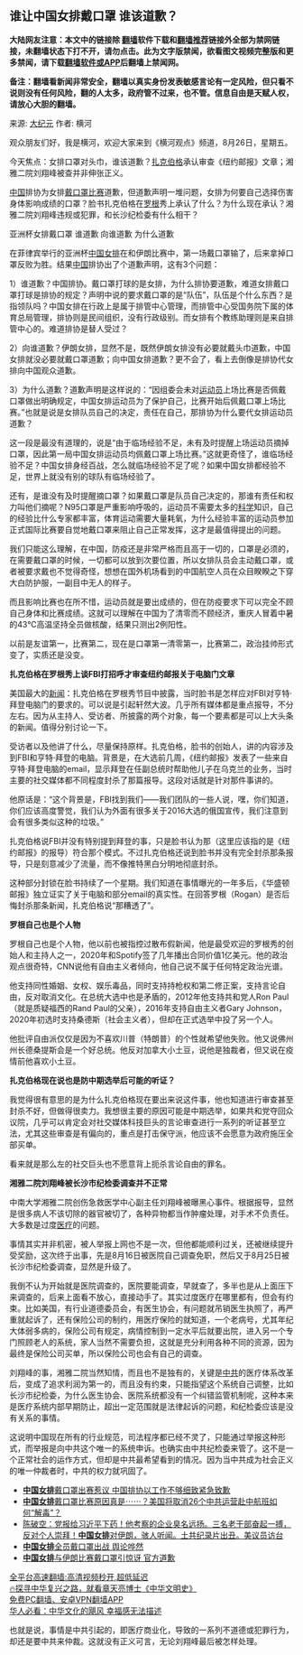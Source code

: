  <!-- 面包屑导航 --> <h2>谁让中国女排戴口罩 谁该道歉？</h2> <p class="notice"><b>大陆网友注意：本文中的链接除 <a href="https://github.com/bannedbook/fanqiang" >翻墙</a>软件下载和<a href="https://github.com/killgcd/justmysocks/blob/master/README.md">翻墙推荐</a>链接外全部为禁网链接，未翻墙状态下打不开，请勿点击。此为文字版禁闻，欲看图文视频完整版和更多禁闻，请下载<a href="https://github.com/bannedbook/fanqiang">翻墙软件或APP</a>后翻墙上禁闻网。</p><p>备注：翻墙看新闻非常安全，翻墙以真实身份发表敏感言论有一定风险，但只看不说则没有任何风险，翻的人太多，政府管不过来，也不管。信息自由是天赋人权，请放心大胆的翻墙。</b></p>  <div class="entry"> <p>来源:&nbsp;<span class='wp_keywordlink_affiliate'><a href="http://www.epochtimes.com/" title="大纪元" target="_blank">大纪元</a></span>                            作者:&nbsp;横河                                                 </p> <p>观众朋友们好，我是横河，欢迎大家来到《横河观点》频道，8月26日，星期五。</p> <p>今天焦点：女排口罩对头巾，谁该道歉？<a href="https://www.bannedbook.org/bnews/tag/%e6%89%8e%e5%85%8b%e4%bc%af%e6%a0%bc/" class="st_tag internal_tag" rel="tag" title="标签 扎克伯格 下的日志">扎克伯格</a>承认审查《纽约邮报》文章；湘雅二院刘翔峰被查并非伸张正义。</p> <p><span class='wp_keywordlink_affiliate'><a href="https://www.bannedbook.org/" title="中国" target="_blank">中国</a></span>排协为女排<a href="https://www.bannedbook.org/bnews/tag/%E6%88%B4%E5%8F%A3%E7%BD%A9/" class="st_tag internal_tag" rel="tag" title="标签 戴口罩 下的日志">戴口罩</a><a href="https://www.bannedbook.org/bnews/tag/%E6%AF%94%E8%B5%9B/" class="st_tag internal_tag" rel="tag" title="标签 比赛 下的日志">比赛</a>道歉，但道歉声明一堆问题，女排为何要自己选择伤害身体影响成绩的口罩？脸书扎克伯格在<a href="https://www.bannedbook.org/bnews/tag/%E7%BD%97%E6%A0%B9/" class="st_tag internal_tag" rel="tag" title="标签 罗根 下的日志">罗根</a>秀上承认了什么？为什么现在承认？湘雅二院刘翔峰违规或犯罪，和长沙纪检委有什么相干？</p> <p>亚洲杯女排戴口罩 谁道歉 向谁道歉 为什么道歉</p> <p>在菲律宾举行的亚洲杯<a href="https://www.bannedbook.org/bnews/tag/%e4%b8%ad%e5%9b%bd%e5%a5%b3%e6%8e%92/" class="st_tag internal_tag" rel="tag" title="标签 中国女排 下的日志">中国女排</a>在和伊朗比赛中，第一场戴口罩输了，后来拿掉口罩反败为胜。结果<a href="https://www.bannedbook.org/bnews/tag/%E4%B8%AD%E5%9B%BD/" class="st_tag internal_tag" rel="tag" title="标签 中国 下的日志">中国</a>排协出了个道歉声明，这有3个问题：</p> <p>1）谁道歉？中国排协。戴口罩打球的是女排，为什么排协要道歉，难道女排戴口罩打球是排协的规定？声明中说的要求戴口罩的是“队伍”，队伍是个什么东西？是指领队吗？中国女排在行政上是属于排管中心管理，而排管中心受国务院下属的体育总局管理，排协则是民间组织，没有行政级别。而女排有个教练助理则是来自排管中心的。难道排协是替人受过？</p> <p>2）向谁道歉？伊朗女排，显然不是，既然伊朗女排没有必要就戴头巾道歉，中国女排就没必要就戴口罩道歉；向中国女排道歉？更不会了，看上去倒像是排协代女排向中国观众道歉。</p>  <p>3）为什么道歉？道歉声明是这样说的：“因组委会未对<a href="https://www.bannedbook.org/bnews/tag/%E8%BF%90%E5%8A%A8%E5%91%98/" class="st_tag internal_tag" rel="tag" title="标签 运动员 下的日志">运动员</a>上场比赛是否佩戴口罩做出明确规定，中国女排运动员为了保护自己，比赛开始后佩戴口罩上场比赛。”也就是说是女排队员自己的决定，责任在自己，那排协为什么要代女排运动员道歉？</p> <p>这一段是最没有道理的，说是“由于临场经验不足，未有及时提醒上场运动员摘掉口罩，因此第一局中国女排运动员均佩戴口罩上场比赛。”这就更奇怪了，谁临场经验不足？中国女排身经百战，怎么就临场经验不足了呢？如果中国女排都经验不足，世界上就没有别的球队有临场经验了。</p> <p>还有，是谁没有及时提醒摘口罩？如果戴口罩是队员自己决定的，那谁有责任和权力叫他们摘呢？N95口罩是严重影响呼吸的，运动员不需要太多的<span class='wp_keywordlink'><a href="https://www.bannedbook.org/forum11/topic309.html" title="禁片：“科学”的棍子" target="_blank">科学</a></span>知识，自己的经验比什么专家都丰富，体育运动需要大量耗氧，为什么经验丰富的运动员参加正式国际比赛要自觉地戴口罩来阻止自己正常发挥，这才是最值得提出的问题。</p> <p>我们只能这么理解，在中国，防疫还是非常严格而且高于一切的，口罩是必须的，在需要戴口罩的时候，一切都可以放到次要位置，所以女排队员会主动戴口罩，或者被要求戴也不觉得奇怪，想想在国外机场看到的中国航空人员在众目睽睽之下穿大白防护服，一副目中无人的样子。</p> <p>而且影响比赛也在所不惜，运动员就是要出成绩的，但在防疫要求下可以完全不顾自己身体和比赛成绩。这就可以理解在中国为了清零而不顾经济，重庆人冒着中暑的43℃高温坚持全员做核酸，结果只测出2例阳性。</p> <p>以前是友谊第一，比赛第二，现在是口罩第一清零第一，比赛第二，政治挂帅形式变了，实质还是没变。</p> <p><strong>扎克伯格在罗根秀上谈FBI打招呼才审查纽约邮报关于电脑门文章</strong></p> <p>美国最大的<span class='wp_keywordlink_affiliate'><a href="https://www.bannedbook.org/" title="新闻">新闻</a></span>：扎克伯格在罗根秀节目中披露，当时脸书是怎样应对FBI对亨特‧拜登电脑门的要求的。可以说是引起轩然大波。几乎所有媒体都是重点报导，不分左右。因为从主持人、受访者、所披露的两个对象，每一个要素都是可以上大头条的新闻。值得分别讨论一下。</p>  <p>受访者以及他讲了什么，尽量保持原样。扎克伯格，脸书的创始人，讲的内容涉及到FBI和亨特‧拜登的电脑。背景是，在大选前几周，《纽约邮报》发表了一些来自亨特‧拜登电脑的email，显示拜登在任副总统时帮助他儿子在乌克兰的业务，当时主要的社交媒体都不同程度封杀了那篇报导。这段对话就是针对那件事讲的。</p> <p>他原话是：“这个背景是，FBI找到我们——我们团队的一些人说，嘿，你们知道，你们应该高度警觉，我们认为外面有很多关于2016大选的俄国宣传，我们注意到会有很多类似这种的垃圾。”</p> <p>扎克伯格说FBI并没有特别提到拜登的事，只是脸书认为那（这里应该指的是《纽约邮报》的报导）符合那个模式。不过扎克伯格还说到脸书并没有完全封杀那条报导，只是刻意减少了流量，而不像推特黑白分明地彻底封杀。</p> <p>这种部分封锁在脸书持续了一个星期。我们知道在事情曝光的一年多后，《华盛顿邮报》独立证实了关于电脑和部分email的真实性。在回答罗根（Rogan）是否后悔封杀那条新闻，扎克伯格说“那糟透了”。</p> <p><strong>罗根自己也是个人物</strong></p> <p>罗根自己也是个人物，他以前也被指控过散布假新闻，他是最受欢迎的罗根秀的创始人和主持人之一，2020年和Spotify签了几年播出合同价值1亿美元。他的政治观点很奇特，CNN说他有自由主义者倾向，他自己说不属于任何特定政治光谱。</p> <p>他支持同性婚姻、女权、娱乐毒品，同时支持持枪权和第二修正案，支持言论自由，反对取消文化。在总统大选中也是矛盾的，2012年他支持共和党人Ron Paul（就是质疑福西的Rand Paul的父亲），2016年支持自由主义者Gary Johnson，2020年初选时支持桑德斯（社会主义者），但却在正式选举中投了另一个人。</p> <p>他批评自由派仅仅是因为不喜欢川普（特朗普）的个性就希望他失败。他又说佛州州长德桑提斯会是一个好总统。他反对加拿大小土豆，说他是独裁者，但又说在疫情前他喜欢小土豆。</p>  <p><strong>扎克伯格现在说也是防中期选举后可能的听证？</strong></p> <p>我觉得很有意思的是为什么扎克伯格现在要出来说这件事，他也知道进行审查甚至封杀不好，但做得很卖力。我想很主要的原因可能是中期选举，如果共和党夺回众议院，几乎可以肯定会对社交媒体科技巨头的言论审查进行一系列的听证甚至立法，尤其这些审查是有偏向的，重点是打击保守派，他应该不会愿意为政府施压全部买单。</p> <p>看来就是那么左的社交巨头也不愿意背上扼杀言论自由的罪名。</p> <p><strong>湘雅二院刘翔峰被长沙市纪检委调查并不正常</strong></p> <p>中南大学湘雅二院创伤急救医学中心副主任刘翔峰被曝黑心事件。根据报导，显然是很多病人不该切除的器官被切了，各种异物都当作肿瘤处理，对手术不负责任。大多数是过度<a href="https://www.bannedbook.org/bnews/tag/%E5%8C%BB%E7%96%97/" class="st_tag internal_tag" rel="tag" title="标签 医疗 下的日志">医疗</a>的问题。</p> <p>事情其实并非机密，被人举报上网也不是一次，但他都能顺利过关，还被继续提升受奖励，这次终于出事，先是8月16日被医院自己调查免职，然后又于8月25日被长沙市纪检委调查，显然是升级了。</p> <p>我倒不认为开始就是医院调查的，医院要能调查，早就查了，多半也是从上面压下来调查的，后来上面看不放心，直接动手了。其实过度医疗在哪里都有，但会有约束。比如美国，有行业道德委员会，有医生协会，有问题就吊销医生执照了，再严重就起诉了，还有保险公司的制约，用医疗保险的就知道，一个老病号，尤其年纪大体弱多病的，保险公司有规定，病情控制到一定水平后就要出院，进入另一个专门照顾老人的系统，家人当然不需要负担，这就是充分利用各种不同的资源，因为最终是保险公司买单，所以保险公司也会有自己的调查。</p> <p>刘翔峰的事，湘雅二院当然知情，而且也不是独有的，关键是<a href="https://www.bannedbook.org/bnews/tag/%e4%b8%ad%e5%85%b1/" class="st_tag internal_tag" rel="tag" title="标签 中共 下的日志">中共</a>的医疗体系改革后，变成了追求利润为第一的，而且没有约束，只能指望这个系统自己调整，比如长沙市纪检委，为什么医生协会、医院系统都没有一个纠错监管机制呢，这种本来是医疗系统内部早期防止，超出一定范围就是法律起诉的问题，和纪检委应该是没有关系的事情。</p>  <p>这说明中国现在所有的行业规范，司法程序都已经不灵了，只能通过举报这种形式，而举报是向中共这个唯一的系统申诉。也确实由中共纪检委来管了。这不是一个正常社会的运作方式，但却是中共最希望看到的情况。因为当中共成为社会正义的唯一仲裁者时，中共的权力就巩固了。</p> <div id="taboola-mid-1"></div>  <ul class='op-related-articles' title='相关阅读'> <li><a href='https://www.bannedbook.org/bnews/comments/20220826/1776740.html' target='_blank'><b>中国女排</b>戴口罩出赛惹议 中国排协以工作不够细致紧急致歉</a></li> <li><a href='https://www.bannedbook.org/bnews/bannedvideo/20220826/1776732.html' target='_blank'><b>中国女排</b>戴口罩比赛原因真是⋯⋯？美国将取消26个中共运营赴中航班如何“解毒”？</a></li> <li><a href='https://www.bannedbook.org/bnews/bannedvideo/20220826/1776730.html' target='_blank'>陈破空：党报给习近平下药！他考察的企业臭名远扬。三名老干部奋起一搏，反对个人崇拜！<b>中国女排</b>对伊朗，骇人听闻。土共纪录片出丑。美议员访台</a></li> <li><a href='https://www.bannedbook.org/bnews/headline/20220826/1776687.html' target='_blank'><b>中国女排</b>全员戴口罩出战 舆论哗然</a></li> <li><a href='https://www.bannedbook.org/bnews/headline/20220826/1776676.html' target='_blank'><b>中国女排</b>与伊朗比赛戴口罩引惊讶 官方道歉</a></li> </ul> <p class="texttj"> <a href="https://github.com/bannedbook/fanqiang/wiki/V2ray%E6%9C%BA%E5%9C%BA" target="_blank">全平台高速翻墙:高清视频秒开,超低延迟</a><br/> <a href="https://www.bannedbook.org/bnews/comments/20220808/1768773.html" target="_blank">🔥探寻中华复兴之路，就看章天亮博士《中华文明史》</a><br/> <a href="https://github.com/bannedbook/fanqiang/wiki/%E7%A6%81%E9%97%BB%E7%BD%91%E5%AE%89%E5%8D%93%E7%BF%BB%E5%A2%99%E6%96%B0%E9%97%BBAPP" target="_blank">免费PC翻墙、安卓VPN翻墙APP</a><br/> <a href="https://www.bannedbook.org/bnews/comments/20220220/1694796.html" target="_blank">华人必看：中华文化的飓风 幸福感无法描述</a> </p><p>也就是说，事情是中共引起的，即医疗商业化，导致的一系列不道德或犯罪行为，却还是要中共来仲裁。这就没有正义可言，无论刘翔峰最后被怎样处理。</p><a name='sharetosocial'></a>  <div style="margin-bottom:5px;padding-bottom:5px;clear:both"> <div id="archive-pix-1" class="banner-ads"> <!-- AuctionX Display platform tag START --> <div id="27602x728x90x621x_ADSLOT1" clicktrack="%%CLICK_URL_ESC%%"></div>  <!-- AuctionX Display platform tag END --> </div> <div id="archive-pix-2" class="banner-ads"> <!-- AuctionX Display platform tag START --> <div id="27556x300x250x621x_ADSLOT1" clicktrack="%%CLICK_URL_ESC%%" style="margin:0 auto;text-align:center"></div>  <!-- AuctionX Display platform tag END --> </div> </div>  <div id="archive-pix-1" class="banner-ads"> <!-- AuctionX Display platform tag START --> <div id="27603x728x90x621x_ADSLOT1" clicktrack="%%CLICK_URL_ESC%%"></div>  <!-- AuctionX Display platform tag END --> </div> </div><!--END ENTRY--> 